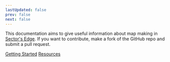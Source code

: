 ```yaml
---
lastUpdated: false
prev: false
next: false
---
```


This documentation aims to give useful information about map making in [Sector's Edge](https://store.steampowered.com/app/1024890/Sectors_Edge/). If you want to contribute, make a fork of the GitHub repo and submit a pull request.

<Badge type="info">[Getting Started](guides/getting_started.md)</Badge> <Badge type="info">[Resources](resources.md)</Badge>